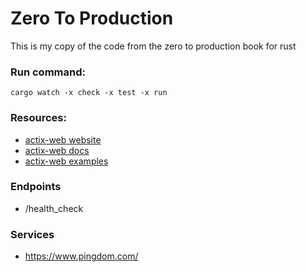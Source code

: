 # Zero To Production

This is my copy of the code from the zero to production book for rust


### Run command:

```shell
cargo watch -x check -x test -x run
```

### Resources:

- [actix-web website](https://actix.rs/)
- [actix-web docs](https://docs.rs/actix-web/4.0.1/actix_web/index.html)
- [actix-web examples](https://github.com/actix/examples)

### Endpoints

- /health_check


### Services

- https://www.pingdom.com/